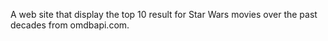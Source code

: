 A web site that display the top 10 result for Star Wars movies over the past decades from omdbapi.com.